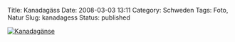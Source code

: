 Title: Kanadagäss
Date: 2008-03-03 13:11
Category: Schweden
Tags: Foto, Natur
Slug: kanadagess
Status: published

[![Kanadagänse](/pic/gessiflyg_s.jpg "Kanadagänse")](/pic/gessiflyg_l.jpg)

